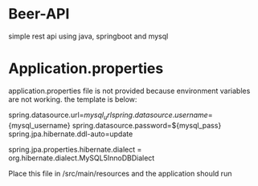 # Beer-API
simple rest api using java, springboot and mysql


# Application.properties
application.properties file is not provided because environment variables are not working.
the template is below:

spring.datasource.url=${mysql_url}
spring.datasource.username=${mysql_username}
spring.datasource.password=${mysql_pass}
spring.jpa.hibernate.ddl-auto=update

spring.jpa.properties.hibernate.dialect = org.hibernate.dialect.MySQL5InnoDBDialect

Place this file in /src/main/resources and the application should run
